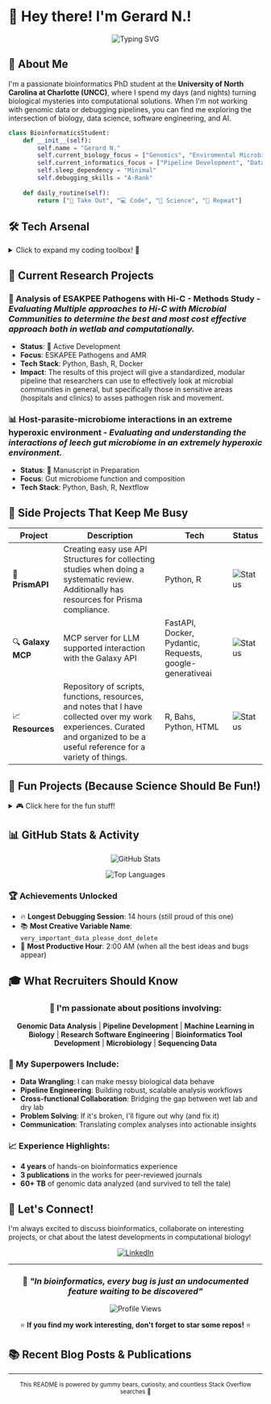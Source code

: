 # 🧬 Hey there! I'm Gerard N.! 

<div align="center">

![Typing SVG](https://readme-typing-svg.herokuapp.com?font=Fira+Code&pause=1000&color=36BCF7&width=435&lines=Bioinformatics+PhD+Student;Data+Scientist+%7C+Code+Enthusiast;Turning+Biology+into+Algorithms;Coffee+%2B+Code+%3D+Discovery)

</div>

## 🔬 About Me

I'm a passionate bioinformatics PhD student at the **University of North Carolina at Charlotte (UNCC)**, where I spend my days (and nights) turning biological mysteries into computational solutions. When I'm not working with genomic data or debugging pipelines, you can find me exploring the intersection of biology, data science, software engineering, and AI.

```python
class BioinformaticsStudent:
    def __init__(self):
        self.name = "Gerard N."
        self.current_biology_focus = ["Genomics", "Enviromental Microbiomes", "Hi-C Sequence Analysis"]
        self.current_informatics_focus = ["Pipeline Development", "Data Visualization", "Documentation"]
        self.sleep_dependency = "Minimal"
        self.debugging_skills = "A-Rank"
    
    def daily_routine(self):
        return ["🥡 Take Out", "💻 Code", "🧬 Science", "🔄 Repeat"]
```

## 🛠️ Tech Arsenal

<details>
<summary>Click to expand my coding toolbox! 🧰</summary>

### Languages & Frameworks
![Python](https://img.shields.io/badge/Python-3776AB?style=for-the-badge&logo=python&logoColor=white)
![R](https://img.shields.io/badge/R-276DC3?style=for-the-badge&logo=r&logoColor=white)
![Bash](https://img.shields.io/badge/Bash-4EAA25?style=for-the-badge&logo=gnu-bash&logoColor=white)

### Bioinformatics Superpowers 🦸‍♀️
- **Sequence Analysis**: BLAST, BWA, Bowtie2, Minimap2
- **Variant Calling**: Samtools/BCFtools
- **Genomic Visualization**: IGV, UCSC Genome Browser, AlignmentViewer

### Data Science & ML
- **Libraries**: Pandas, NumPy, Requests, dotENV
- **Visualization**: Matplotlib, Seaborn, ggplot2, Plotly
- **Statistics**: Scipy, Bioconductor
- **MCP**: PyTorch, Google Gemini, OpenAI
- **APIs**: Google Gemini, OpenAI, Web of Science, PubMed

### Infrastructure & Tools
- **Workflow Management**: Nextflow, Snakemake
- **Containers**: Docker, Singularity
- **HPC**: SLURM
- **Version Control**: Git, GitHub Actions

</details>

## 🔬 Current Research Projects

### 🧬 Analysis of ESAKPEE Pathogens with Hi-C - Methods Study - *Evaluating Multiple approaches to Hi-C with Microbial Communities to determine the best and most cost effective approach both in wetlab and computationally.*
- **Status**: 🚀 Active Development
- **Focus**: ESKAPEE Pathogens and AMR
- **Tech Stack**: Python, Bash, R, Docker
- **Impact**: The results of this project will give a standardized, modular pipeline that researchers can use to effectively look at microbial communities in general, but specifically those in sensitive areas (hospitals and clinics) to asses pathogen risk and movement.

### 📊 Host-parasite-microbiome interactions in an extreme hyperoxic environment - *Evaluating and understanding the interactions of leech gut microbiome in an extremely hyperoxic environment.*
- **Status**: 📝 Manuscript in Preparation
- **Focus**: Gut microbiome function and composition
- **Tech Stack**: Python, Bash, R, Nextflow

<!-- <div align="center">

*🔬 Check out my [research portfolio](link-to-portfolio) for detailed project descriptions*

</div> -->

## 🚀 Side Projects That Keep Me Busy

| Project | Description | Tech | Status |
|---------|-------------|------|---------|
| 🧬 **PrismAPI** | Creating easy use API Structures for collecting studies when doing a systematic review. Additionally has resources for Prisma compliance. | Python, R | ![Status](https://img.shields.io/badge/Status-Active-success) |
| 🔍 **Galaxy MCP** | MCP server for LLM supported interaction with the Galaxy API | FastAPI, Docker, Pydantic, Requests, google-generativeai | ![Status](https://img.shields.io/badge/Status-Beta-yellow) |
| 📈 **Resources** | Repository of scripts, functions, resources, and notes that I have collected over my work experiences. Curated and organized to be a useful reference for a variety of things. | R, Bahs, Python, HTML | ![Status](https://img.shields.io/badge/Status-Beta-yellow) |

## 🎯 Fun Projects (Because Science Should Be Fun!)

<details>
<summary>🎮 Click here for the fun stuff!</summary>
- **📚 D&D Character Information Website**: A Git Pages site to showcase the backstory of one of my DND characters. This project also provided me an introduction to HTML and website building. Future plans are to add more pages and interactive elements.
- **🃏 MCP for the Scryfall API**: Still a work-in-progress and in the early stages, but to learn MCPs I am making one for the Scryfall API. As a big fan of Magic: The Gathering, this was an entertaining way to learn.

*"If it's not documented in a README, did it really happen?"* - Ancient Bioinformatics Proverb

</details>

## 📊 GitHub Stats & Activity

<div align="center">

![GitHub Stats](https://github-readme-stats.vercel.app/api?username=yourusername&show_icons=true&theme=radical)

![Top Languages](https://github-readme-stats.vercel.app/api/top-langs/?username=yourusername&layout=compact&theme=radical)

</div>

### 🏆 Achievements Unlocked
- 🔥 **Longest Debugging Session**: 14 hours (still proud of this one)
- 📚 **Most Creative Variable Name**: `very_important_data_please_dont_delete`
- 🦉 **Most Productive Hour**: 2:00 AM (when all the best ideas and bugs appear)

## 🎓 What Recruiters Should Know

<div align="center">

### 💼 I'm passionate about positions involving:
**Genomic Data Analysis** | **Pipeline Development** | **Machine Learning in Biology** | **Research Software Engineering** | **Bioinformatics Tool Development** | **Microbiology** | **Sequencing Data**

</div>

### 🌟 My Superpowers Include:
- **Data Wrangling**: I can make messy biological data behave
- **Pipeline Engineering**: Building robust, scalable analysis workflows
- **Cross-functional Collaboration**: Bridging the gap between wet lab and dry lab
- **Problem Solving**: If it's broken, I'll figure out why (and fix it)
- **Communication**: Translating complex analyses into actionable insights

### 📈 Experience Highlights:
- **4 years** of hands-on bioinformatics experience
- **3 publications** in the works for peer-reviewed journals
- **60+ TB** of genomic data analyzed (and survived to tell the tale)

## 🤝 Let's Connect!

I'm always excited to discuss bioinformatics, collaborate on interesting projects, or chat about the latest developments in computational biology!

<div align="center">

[![LinkedIn](https://img.shields.io/badge/LinkedIn-0077B5?style=for-the-badge&logo=linkedin&logoColor=white)](www.linkedin.com/in/gerard-r-nasser)

</div>

---

<div align="center">

### 🧬 *"In bioinformatics, every bug is just an undocumented feature waiting to be discovered"*

![Profile Views](https://komarev.com/ghpvc/?username=yourusername&color=blueviolet)

⭐ **If you find my work interesting, don't forget to star some repos!** ⭐

</div>

## 📚 Recent Blog Posts & Publications

<!-- BLOG-POST-LIST:START
- [Blog Post Title 1](link-to-post)
- [Blog Post Title 2](link-to-post)
- [Publication Title 1](link-to-publication)
BLOG-POST-LIST:END -->

---

<div align="center">
<sub>This README is powered by gummy bears, curiosity, and countless Stack Overflow searches 🚀</sub>
</div>